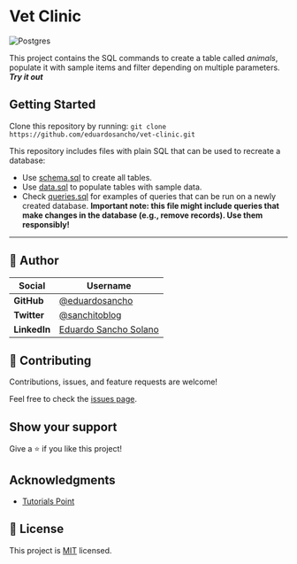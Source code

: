 # Vet Clinic

![Postgres](https://img.shields.io/badge/postgres-%23316192.svg?style=for-the-badge&logo=postgresql&logoColor=white)

This project contains the SQL commands to create a table called *animals*, populate it with sample items and filter depending on multiple parameters.
___Try it out___

## Getting Started

Clone this repository by running: 
`git clone https://github.com/eduardosancho/vet-clinic.git`

This repository includes files with plain SQL that can be used to recreate a database:

- Use [schema.sql](./schema.sql) to create all tables.
- Use [data.sql](./data.sql) to populate tables with sample data.
- Check [queries.sql](./queries.sql) for examples of queries that can be run on a newly created database. **Important note: this file might include queries that make changes in the database (e.g., remove records). Use them responsibly!**

<hr />

## 👤 Author

| Social       | Username                                               |
| ------------ | ---------------------------------------------------- |
 **GitHub**  | [@eduardosancho](https://github.com/eduardosancho)
 **Twitter** | [@sanchitoblog](https://twitter.com/sanchitoblog)
 **LinkedIn** | [Eduardo Sancho Solano](https://www.linkedin.com/in/eduardo-sancho-solano/)


## 🤝 Contributing

Contributions, issues, and feature requests are welcome!

Feel free to check the [issues page](../../issues/).

## Show your support

Give a ⭐️ if you like this project!

## Acknowledgments

- [Tutorials Point](https://www.tutorialspoint.com/postgresql/postgresql_create_table.htm)

## 📝 License

This project is [MIT](./MIT.md) licensed.
